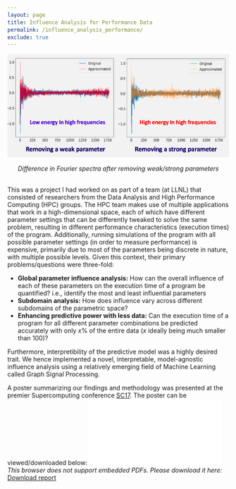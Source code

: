 ```yaml
---
layout: page
title: Influence Analysis for Performance Data
permalink: /influence_analysis_performance/
exclude: true
---
```

![Influence Analysis for Performance Data](../files/llnl_hpc_image.png?raw=true)
<center> <i>Difference in Fourier spectra after removing weak/strong parameters</i></center>
<br>

This was a project I had worked on as part of a team (at LLNL) that consisted of researchers from the Data Analysis and High Performance Computing (HPC) groups. The HPC team makes use of multiple applications that work in a high-dimensional space, each of which have different parameter settings that can be differently tweaked to solve the same problem, resulting in different performance characteristics (execution times) of the program. Additionally, running simulations of the program with all possible parameter settings (in order to measure performance) is expensive, primarily due to most of the parameters being discrete in nature, with multiple possible levels. Given this context, their primary problems/questions were three-fold:
<ul>
	<li><b>Global parameter influence analysis:</b> How can the overall influence of each of these parameters on the execution time of a program be quantified? i.e., identify the most and least influential parameters</li>
	<li><b>Subdomain analysis:</b> How does influence vary across different subdomains of the parametric space?</li>
	<li><b>Enhancing predictive power with less data:</b> Can the execution time of a program for all different parameter combinations be predicted accurately with only <i>x</i>% of the entire data (<i>x</i> ideally being much smaller than 100)?</li>
</ul>
Furthermore, interpretibility of the predictive model was a highly desired trait. We hence implemented a novel, interpretable, model-agnostic influence analysis using a relatively emerging field of Machine Learning called Graph Signal Processing. 

A poster summarizing our findings and methodology was presented at the premier Supercomputing conference <a href="https://sc17.supercomputing.org">SC17</a>. The poster can be viewed/downloaded below:
<object data="/files/llnl_sc_poster.pdf" type="application/pdf" width="720px" height="400px">
    <embed src="/files/llnl_sc_poster.pdf">
	<i>This browser does not support embedded PDFs. Please download it here: </i><a href="/files/llnl_sc_poster.pdf">Download report</a>
    </embed>
</object>
<br>
